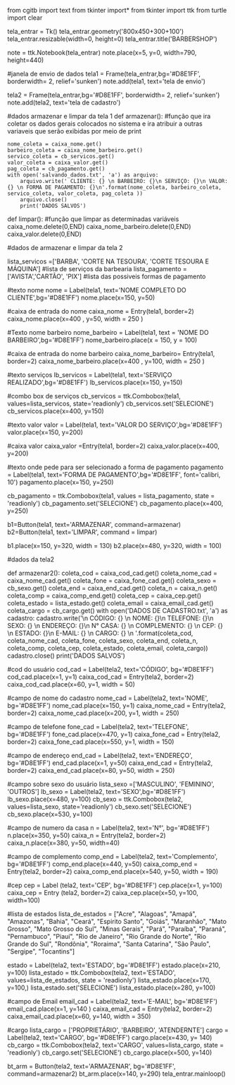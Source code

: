 from cgitb import text
from tkinter import*
from tkinter import ttk
from turtle import clear

tela_entrar = Tk()
tela_entrar.geometry('800x450+300+100')
tela_entrar.resizable(width=0, height=0)
tela_entrar.title('BARBERSHOP')

note = ttk.Notebook(tela_entrar)
note.place(x=5, y=0, width=790, height=440)

#janela de envio de dados
tela1 = Frame(tela_entrar,bg='#D8E1FF', borderwidth= 2, relief='sunken')
note.add(tela1, text='tela de envio')

tela2 = Frame(tela_entrar,bg='#D8E1FF', borderwidth= 2, relief='sunken')
note.add(tela2, text='tela de cadastro')

#dados  armazenar e limpar da tela 1
def armazenar(): 
    #função que ira coletar os dados gerais colocados no sistema e ira atribuir a outras variaveis que serão exibidas por meio de print 
       
    nome_coleta = caixa_nome.get()
    barbeiro_coleta = caixa_nome_barbeiro.get()
    servico_coleta = cb_servicos.get()
    valor_coleta = caixa_valor.get()
    pag_coleta = cb_pagamento.get()
    with open('salvando_dados.txt', 'a') as arquivo:
        arquivo.write(' CLIENTE: {} \n BARBEIRO: {}\n SERVIÇO: {}\n VALOR: {} \n FORMA DE PAGAMENTO: {}\n'.format(nome_coleta, barbeiro_coleta, servico_coleta, valor_coleta, pag_coleta ))
        arquivo.close()
        print('DADOS SALVOS')
        
def limpar(): #função que limpar as determinadas variáveis
    caixa_nome.delete(0,END)
    caixa_nome_barbeiro.delete(0,END)
    caixa_valor.delete(0,END)

#dados de armazenar e limpar da tela 2

lista_servicos =['BARBA', 'CORTE NA TESOURA', 'CORTE TESOURA E MÁQUINA']    #lista de serviços da barbearia
lista_pagamento = ['AVISTA','CARTÃO', 'PIX']    #lista das possiveis formas de pagamento


#texto nome
nome = Label(tela1, text='NOME COMPLETO DO CLIENTE',bg='#D8E1FF')
nome.place(x=150, y=50)

#caixa de entrada do nome
caixa_nome = Entry(tela1, border=2)
caixa_nome.place(x=400 , y=50, width = 250 )

#Texto nome barbeiro
nome_barbeiro = Label(tela1, text = 'NOME DO BARBEIRO',bg='#D8E1FF')
nome_barbeiro.place(x = 150, y = 100)

#caixa de entrada do nome barbeiro
caixa_nome_barbeiro= Entry(tela1, border=2)
caixa_nome_barbeiro.place(x=400 , y=100, width = 250 )

#texto serviços
lb_servicos = Label(tela1, text='SERVIÇO REALIZADO',bg='#D8E1FF')
lb_servicos.place(x=150, y=150)

#combo box de serviços
cb_servicos = ttk.Combobox(tela1, values=lista_servicos, state='readionly')
cb_servicos.set('SELECIONE')
cb_servicos.place(x=400, y=150)

#texto valor
valor = Label(tela1, text='VALOR DO SERVIÇO',bg='#D8E1FF')
valor.place(x=150, y=200)

#caixa valor
caixa_valor =Entry(tela1, border=2)
caixa_valor.place(x=400, y=200)

#texto onde pede para ser selecionado a forma de pagamento
pagamento = Label(tela1, text='FORMA DE PAGAMENTO',bg='#D8E1FF', font='calibri, 10')
pagamento.place(x=150, y=250)

cb_pagamento = ttk.Combobox(tela1, values = lista_pagamento, state = 'readionly')
cb_pagamento.set('SELECIONE')
cb_pagamento.place(x=400, y=250)


b1=Button(tela1, text='ARMAZENAR', command=armazenar)
b2=Button(tela1, text='LIMPAR', command = limpar)

b1.place(x=150, y=320, width = 130)
b2.place(x=480, y=320, width = 100)

#dados da tela2

def armazenar2():
    coleta_cod = caixa_cod_cad.get()
    coleta_nome_cad = caixa_nome_cad.get()
    coleta_fone = caixa_fone_cad.get()
    coleta_sexo = cb_sexo.get()
    coleta_end = caixa_end_cad.get()
    coleta_n = caixa_n.get()
    coleta_comp = caixa_comp_end.get()
    coleta_cep = caixa_cep.get()
    coleta_estado = lista_estado.get()
    coleta_email = caixa_email_cad.get()
    coleta_cargo = cb_cargo.get()
    with open('DADOS DE CADASTRO.txt', 'a') as cadastro:
        cadastro.write('\n CÓDIGO: {} \n NOME: {}\n TELEFONE: {}\n SEXO: {} \n ENDEREÇO: {}\n N° CASA: {} \n COMPLEMENTO: {} \n CEP: {} \n ESTADO: {}\n E-MAIL: {} \n CARGO: {} \n '.format(coleta_cod, coleta_nome_cad, coleta_fone, coleta_sexo, coleta_end, coleta_n, coleta_comp, coleta_cep, coleta_estado, coleta_email, coleta_cargo))
        cadastro.close()
        print('DADOS SALVOS')

#cod do usuário
cod_cad = Label(tela2, text='CÓDIGO', bg='#D8E1FF')
cod_cad.place(x=1, y=1)
caixa_cod_cad = Entry(tela2, border=2)
caixa_cod_cad.place(x=60, y=1, width = 50)

#campo de nome do cadastro
nome_cad = Label(tela2, text='NOME', bg='#D8E1FF')
nome_cad.place(x=150, y=1)
caixa_nome_cad = Entry(tela2, border=2)
caixa_nome_cad.place(x=200, y=1, width = 250)

#campo de telefone
fone_cad = Label(tela2, text='TELEFONE',  bg='#D8E1FF')
fone_cad.place(x=470, y=1)
caixa_fone_cad = Entry(tela2, border=2)
caixa_fone_cad.place(x=550, y=1, width = 150)

#campo de endereço
end_cad = Label(tela2, text='ENDEREÇO', bg='#D8E1FF')
end_cad.place(x=1, y=50)
caixa_end_cad = Entry(tela2, border=2)
caixa_end_cad.place(x=80, y=50, width = 250)

#campo sobre sexo do usuário 
lista_sexo =['MASCULINO', 'FEMININO', 'OUTROS']
lb_sexo = Label(tela2, text='SEXO',bg='#D8E1FF')
lb_sexo.place(x=480, y=100)
cb_sexo = ttk.Combobox(tela2, values=lista_sexo, state='readionly')
cb_sexo.set('SELECIONE')
cb_sexo.place(x=530, y=100)

#campo de numero da casa
n = Label(tela2, text='N°', bg='#D8E1FF')
n.place(x=350, y=50)
caixa_n = Entry(tela2, border=2)
caixa_n.place(x=380, y=50, width=40)

#campo de complemento
comp_end = Label(tela2, text='Complemento', bg='#D8E1FF')
comp_end.place(x=440, y=50)
caixa_comp_end = Entry(tela2, border=2)
caixa_comp_end.place(x=540, y=50,  width = 190)

#cep
cep = Label (tela2, text='CEP', bg='#D8E1FF')
cep.place(x=1, y=100)
caixa_cep = Entry (tela2, border=2)
caixa_cep.place(x=50, y=100, width=100)

#lista de estados
lista_de_estados = ["Acre", "Alagoas", "Amapá", "Amazonas", "Bahia", "Ceará",
                    "Espirito Santo", "Goiás", "Maranhão", "Mato Grosso", "Mato Grosso do Sul",
                    "Minas Gerais", "Pará", "Paraíba", "Paraná", "Pernambuco", "Piauí", "Rio de Janeiro",
                    "Rio Grande do Norte", "Rio Grande do Sul", "Rondônia", "Roraima", "Santa Catarina",
                    "São Paulo", "Sergipe", "Tocantins"]

estado = Label(tela2, text='ESTADO', bg='#D8E1FF')
estado.place(x=210, y=100)
lista_estado = ttk.Combobox(tela2, text='ESTADO', values=lista_de_estados, state = 'readionly')
lista_estado.place(x=170, y=100,)
lista_estado.set('SELECIONE')
lista_estado.place(x=280, y=100)

#campo de Email
email_cad = Label(tela2, text='E-MAIL', bg='#D8E1FF')
email_cad.place(x=1, y=140 )
caixa_email_cad = Entry(tela2, border=2)
caixa_email_cad.place(x=60, y=140, width = 350)

#cargo
lista_cargo = ['PROPRIETÁRIO', 'BARBEIRO', 'ATENDERNTE']
cargo = Label(tela2, text='CARGO', bg='#D8E1FF')
cargo.place(x=430, y= 140)
cb_cargo = ttk.Combobox(tela2, text='CARGO', values=lista_cargo, state = 'readionly')
cb_cargo.set('SELECIONE')
cb_cargo.place(x=500, y=140)



bt_arm = Button(tela2, text='ARMAZENAR', bg='#D8E1FF', command=armazenar2)
bt_arm.place(x=140, y=290)
tela_entrar.mainloop()